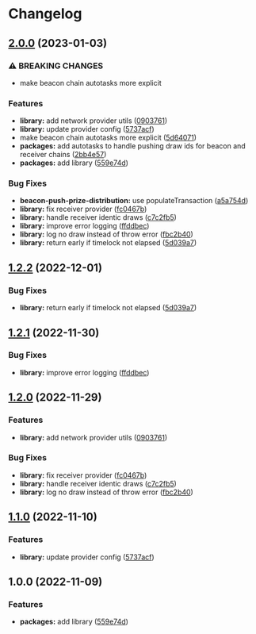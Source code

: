 # Changelog

## [2.0.0](https://github.com/pooltogether/v4-autotasks/compare/v4-autotasks-library-v1.2.2...v4-autotasks-library-v2.0.0) (2023-01-03)


### ⚠ BREAKING CHANGES

* make beacon chain autotasks more explicit

### Features

* **library:** add network provider utils ([0903761](https://github.com/pooltogether/v4-autotasks/commit/0903761b8c06d90f0c97abc0255f95722df38fab))
* **library:** update provider config ([5737acf](https://github.com/pooltogether/v4-autotasks/commit/5737acf2fe99952c10ce582f88a4ef948a8ef589))
* make beacon chain autotasks more explicit ([5d64071](https://github.com/pooltogether/v4-autotasks/commit/5d6407119a27f96f7984a91cae0da131493d8579))
* **packages:** add autotasks to handle pushing draw ids for beacon and receiver chains ([2bb4e57](https://github.com/pooltogether/v4-autotasks/commit/2bb4e573991b05032c0d573221bf81958b8c7243))
* **packages:** add library ([559e74d](https://github.com/pooltogether/v4-autotasks/commit/559e74dfeb425530687bdb95df05348f4e3436ff))


### Bug Fixes

* **beacon-push-prize-distribution:** use populateTransaction ([a5a754d](https://github.com/pooltogether/v4-autotasks/commit/a5a754d745feb6bb2dcc54329b05e065eec2af7f))
* **library:** fix receiver provider ([fc0467b](https://github.com/pooltogether/v4-autotasks/commit/fc0467be33d6cf4b78c080048e8144d35c1bf2d0))
* **library:** handle receiver identic draws ([c7c2fb5](https://github.com/pooltogether/v4-autotasks/commit/c7c2fb50990546486471ea1b7d29cff26b796ca5))
* **library:** improve error logging ([ffddbec](https://github.com/pooltogether/v4-autotasks/commit/ffddbec9fa598156662e5456f5072ec1c500bbb9))
* **library:** log no draw instead of throw error ([fbc2b40](https://github.com/pooltogether/v4-autotasks/commit/fbc2b409ec68c39bfda10fbe9261071121097777))
* **library:** return early if timelock not elapsed ([5d039a7](https://github.com/pooltogether/v4-autotasks/commit/5d039a7f30955a8d70747bf3a79e0d848fc3e34b))

## [1.2.2](https://github.com/pooltogether/v4-autotasks/compare/v4-autotasks-library-v1.2.1...v4-autotasks-library-v1.2.2) (2022-12-01)


### Bug Fixes

* **library:** return early if timelock not elapsed ([5d039a7](https://github.com/pooltogether/v4-autotasks/commit/5d039a7f30955a8d70747bf3a79e0d848fc3e34b))

## [1.2.1](https://github.com/pooltogether/v4-autotasks/compare/v4-autotasks-library-v1.2.0...v4-autotasks-library-v1.2.1) (2022-11-30)


### Bug Fixes

* **library:** improve error logging ([ffddbec](https://github.com/pooltogether/v4-autotasks/commit/ffddbec9fa598156662e5456f5072ec1c500bbb9))

## [1.2.0](https://github.com/pooltogether/v4-autotasks/compare/v4-autotasks-library-v1.1.0...v4-autotasks-library-v1.2.0) (2022-11-29)


### Features

* **library:** add network provider utils ([0903761](https://github.com/pooltogether/v4-autotasks/commit/0903761b8c06d90f0c97abc0255f95722df38fab))


### Bug Fixes

* **library:** fix receiver provider ([fc0467b](https://github.com/pooltogether/v4-autotasks/commit/fc0467be33d6cf4b78c080048e8144d35c1bf2d0))
* **library:** handle receiver identic draws ([c7c2fb5](https://github.com/pooltogether/v4-autotasks/commit/c7c2fb50990546486471ea1b7d29cff26b796ca5))
* **library:** log no draw instead of throw error ([fbc2b40](https://github.com/pooltogether/v4-autotasks/commit/fbc2b409ec68c39bfda10fbe9261071121097777))

## [1.1.0](https://github.com/pooltogether/v4-autotasks/compare/v4-autotasks-library-v1.0.0...v4-autotasks-library-v1.1.0) (2022-11-10)


### Features

* **library:** update provider config ([5737acf](https://github.com/pooltogether/v4-autotasks/commit/5737acf2fe99952c10ce582f88a4ef948a8ef589))

## 1.0.0 (2022-11-09)


### Features

* **packages:** add library ([559e74d](https://github.com/pooltogether/v4-autotasks/commit/559e74dfeb425530687bdb95df05348f4e3436ff))
